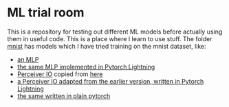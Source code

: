 # ML trial room

This is a repository for testing out different ML models before actually using them in useful code. This is a place where I learn to use stuff. The folder [mnist](mnist) has models which I have tried training on the mnist dataset, like:
- [an MLP](mnist/mnist_torch.py)
- [the same MLP implemented in Pytorch Lightning](mnist/mnist_pl.py)
- [Perceiver IO](mnist/mnist_perceiver_textbook.py) copied from [here](https://github.com/krasserm/perceiver-io)
- [a Perceiver IO adapted from the earlier version, written in Pytorch Lightning](mnist/mnist_perceiver_pl.py)
- [the same written in plain pytorch](mnist/mnist_perceiver.py)